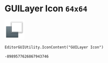 # GUILayer Icon `64x64`
<img src="/img/GUILayer%20Icon.png" width=64 height=64>

``` CSharp
EditorGUIUtility.IconContent("GUILayer Icon")
```
```
-8989577626867943746
```
